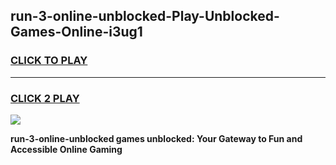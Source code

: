 
## run-3-online-unblocked-Play-Unblocked-Games-Online-i3ug1
<h3>
<a href="https://premium76.site?title=run-3-online-unblocked&ref=25A">CLICK TO PLAY</a></h3>
<hr>

<h3>
<a href="https://premium76.site?title=run-3-online-unblocked&ref=25A">CLICK 2 PLAY</a>
  
</h3>

<a href="https://premium76.site?title=run-3-online-unblocked&ref=25A"><img src="https://clearcache.store/games.png"></a>


**run-3-online-unblocked games unblocked: Your Gateway to Fun and Accessible Online Gaming**
